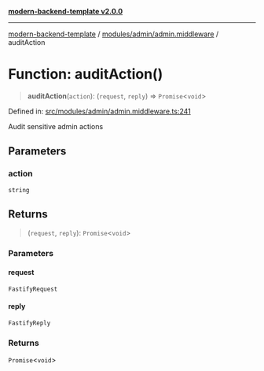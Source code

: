 [**modern-backend-template v2.0.0**](../../../../README.md)

***

[modern-backend-template](../../../../modules.md) / [modules/admin/admin.middleware](../README.md) / auditAction

# Function: auditAction()

> **auditAction**(`action`): (`request`, `reply`) => `Promise`\<`void`\>

Defined in: [src/modules/admin/admin.middleware.ts:241](https://github.com/maemreyo/saas-4cus-nodejs/blob/2a5b3f3aa11335dfa561e80e1feabb8e6084261e/src/modules/admin/admin.middleware.ts#L241)

Audit sensitive admin actions

## Parameters

### action

`string`

## Returns

> (`request`, `reply`): `Promise`\<`void`\>

### Parameters

#### request

`FastifyRequest`

#### reply

`FastifyReply`

### Returns

`Promise`\<`void`\>
